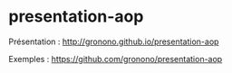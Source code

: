 # presentation-aop

Présentation : http://gronono.github.io/presentation-aop

Exemples : https://github.com/gronono/presentation-aop